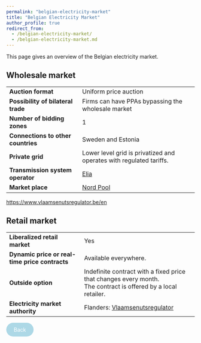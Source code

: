 ```yaml
---
permalink: "belgian-electricity-market"
title: "Belgian Electricity Market"
author_profile: true
redirect_from: 
  - /belgian-electricity-market/
  - /belgian-electricity-market.md
---
```


This page gives an overview of the Belgian electricity market.

## Wholesale market

<table>
  <tr>
    <td><strong>Auction format</strong></td>
    <td>Uniform price auction</td>
  </tr>
  <tr>
    <td><strong>Possibility of bilateral trade</strong></td>
    <td>Firms can have PPAs bypassing the wholesale market</td>
  </tr>
  <tr>
    <td><strong>Number of bidding zones</strong></td>
    <td>1</td>
  </tr>
  <tr>
    <td><strong>Connections to other countries</strong></td>
    <td>Sweden and Estonia</td>
  </tr>
  <tr>
    <td><strong>Private grid</strong></td>
    <td>Lower level grid is privatized and operates with regulated tariffs.</td>
  </tr>
  <tr>
    <td><strong>Transmission system operator</strong></td>
    <td><a href="https://www.elia.be/en/">Elia</a></td>
  </tr>
  <tr>
    <td><strong>Market place</strong></td>
    <td><a href="https://data.nordpoolgroup.com/auction/day-ahead/prices?deliveryDate=latest&currency=EUR&aggregation=DeliveryPeriod&deliveryAreas=AT">Nord Pool</a></td>
  </tr>
</table>

https://www.vlaamsenutsregulator.be/en

## Retail market

<table>
  <tr>
    <td><strong>Liberalized retail market</strong></td>
    <td>Yes</td>
  </tr>
  <tr>
    <td><strong>Dynamic price or real-time price contracts</strong></td>
    <td>Available everywhere.</td>
  </tr>
  <tr>
    <td><strong>Outside option</strong></td>
    <td>Indefinite contract with a fixed price that changes every month.<br>The contract is offered by a local retailer.</td>
  </tr>
  <tr>
    <td><strong>Electricity market authority</strong></td>
    <td>Flanders: <a href="https://www.vlaamsenutsregulator.be/en">Vlaamsenutsregulator</a></td>
  </tr>
</table>

<a href="../eur-elec-markets/" style="display: inline-block; padding: 10px 20px; background-color: lightblue; color: white; text-decoration: none; border-radius: 25px;">Back</a>
